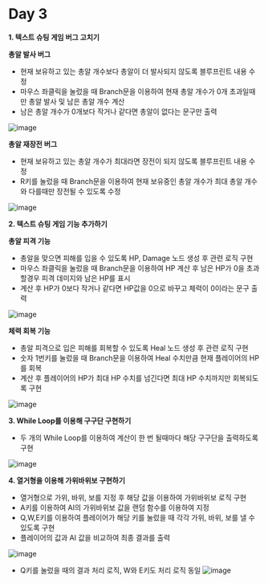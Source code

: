 # Day 3
**1. 텍스트 슈팅 게임 버그 고치기**
   
**총알 발사 버그**

- 현재 보유하고 있는 총알 개수보다 총알이 더 발사되지 않도록 블루프린트 내용 수정
- 마우스 좌클릭을 눌렀을 때 Branch문을 이용하여 현재 총알 개수가 0개 초과일때만 총알 발사 및 남은 총알 개수 계산
- 남은 총알 개수가 0개보다 작거나 같다면 총알이 없다는 문구만 출력

![image](https://github.com/user-attachments/assets/cf407109-30a2-4729-8eef-04375c6594b8)


**총알 재장전 버그**

- 현재 보유하고 있는 총알 개수가 최대라면 장전이 되지 않도록 블루프린트 내용 수정
- R키를 눌렀을 때 Branch문을 이용하여 현재 보유중인 총알 개수가 최대 총알 개수와 다를때만 장전될 수 있도록 수정

![image](https://github.com/user-attachments/assets/b65ca75a-a292-418a-814c-921d18a65762)


**2. 텍스트 슈팅 게임 기능 추가하기**

**총알 피격 기능**

- 총알을 맞으면 피해를 입을 수 있도록 HP, Damage 노드 생성 후 관련 로직 구현
- 마우스 좌클릭을 눌렀을 때 Branch문을 이용하여 HP 계산 후 남은 HP가 0을 초과할경우 피격 데미지와 남은 HP를 표시
- 계산 후 HP가 0보다 작거나 같다면 HP값을 0으로 바꾸고 체력이 0이라는 문구 출력

![image](https://github.com/user-attachments/assets/21d43fbb-da1b-4a1b-af66-d6cce0bb4e01)


**체력 회복 기능**

- 총알 피격으로 입은 피해를 회복할 수 있도록 Heal 노드 생성 후 관련 로직 구현
- 숫자 1번키를 눌렀을 때 Branch문을 이용하여 Heal 수치만큼 현재 플레이어의 HP를 회복
- 계산 후 플레이어의 HP가 최대 HP 수치를 넘긴다면 최대 HP 수치까지만 회복되도록 구현

![image](https://github.com/user-attachments/assets/ee162035-986f-4c08-aa37-8ac485ecdfd4)

**3. While Loop를 이용해 구구단 구현하기**

- 두 개의 While Loop를 이용하여 계산이 한 번 될때마다 해당 구구단을 출력하도록 구현

![image](https://github.com/user-attachments/assets/5fe5312a-106f-4790-bca6-492b53f03e01)

**4. 열거형을 이용해 가위바위보 구현하기**

- 열거형으로 가위, 바위, 보를 지정 후 해당 값을 이용하여 가위바위보 로직 구현
- A키를 이용하여 AI의 가위바위보 값을 랜덤 함수를 이용하여 지정
- Q,W,E키를 이용하여 플레이어가 해당 키를 눌렀을 때 각각 가위, 바위, 보를 낼 수 있도록 구현
- 플레이어의 값과 AI 값을 비교하여 최종 결과를 출력

![image](https://github.com/user-attachments/assets/b33a6996-40ff-4f6e-a4fe-86ae29980bb5)
- Q키를 눌렀을 때의 결과 처리 로직, W와 E키도 처리 로직 동일
![image](https://github.com/user-attachments/assets/4519bf77-441e-419a-9d78-41cf2dd5ab2f)
